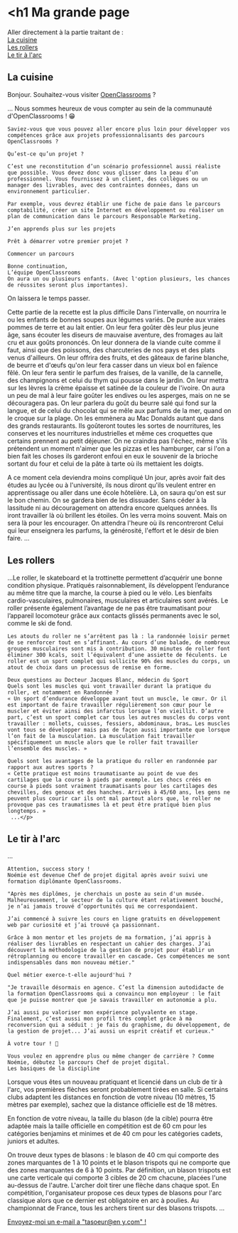 # <h1 Ma grande page</h1>

<p>
    Aller directement à la partie traitant de :<br />
    <a href="#cuisine">La cuisine</a><br />
    <a href="#rollers">Les rollers</a><br />
    <a href="#arc">Le tir à l'arc</a><br />
</p>
<h2 id="cuisine" title="cliquer ici pour aller directement dans la section cuisine">La cuisine</h2>
<p>Bonjour. Souhaitez-vous visiter <a href="https://openclassrooms.com" title="Vous ne le regretterez pas !" target="_blank">OpenClassrooms</a> ?</p>

<p>... Nous sommes heureux de vous compter au sein de la communauté d'OpenClassrooms ! 😁

    Saviez-vous que vous pouvez aller encore plus loin pour développer vos compétences grâce aux projets professionnalisants des parcours OpenClassrooms ?
    
    Qu’est-ce qu’un projet ?
    
    C’est une reconstitution d’un scénario professionnel aussi réaliste que possible. Vous devez donc vous glisser dans la peau d’un professionnel. Vous fournissez à un client, des collègues ou un manager des livrables, avec des contraintes données, dans un environnement particulier.
    
    Par exemple, vous devrez établir une fiche de paie dans le parcours comptabilité, créer un site Internet en développement ou réaliser un plan de communication dans le parcours Responsable Marketing.
    
    J’en apprends plus sur les projets
    
    Prêt à démarrer votre premier projet ?
    
    Commencer un parcours
    
    Bonne continuation,
    L’équipe OpenClassrooms 
    On aura un ou plusieurs enfants. (Avec l'option plusieurs, les chances de réussites seront plus importantes).
On laissera le temps passer.

Cette partie de la recette est la plus difficile
Dans l'intervalle, on nourrira le ou les enfants de bonnes soupes aux légumes variés.
De purée aux vraies pommes de terre et au lait entier.
On leur fera goûter dès leur plus jeune âge, sans écouter les diseurs de mauvaise aventure, des fromages au lait cru et aux goûts prononcés.
On leur donnera de la viande cuite comme il faut, ainsi que des poissons, des charcuteries de nos pays et des plats venus d'ailleurs.
On leur offrira des fruits, et des gâteaux de farine blanche, de beurre et d'œufs qu'on leur fera casser dans un vieux bol en faïence fêlé. 
On leur fera sentir le parfum des fraises, de la vanille, de la cannelle, des champignons et celui du thym qui pousse dans le jardin. 
On leur mettra sur les lèvres la crème épaisse et satinée de la couleur de l'ivoire. On aura un peu de mal à leur faire goûter les endives ou les asperges, mais on ne se découragera pas.
On leur parlera du goût du beurre salé qui fond sur la langue, et de celui du chocolat qui se mêle aux parfums de la mer, quand on le croque sur la plage.
On les emmènera au Mac Donalds autant que dans des grands restaurants. 
Ils goûteront toutes les sortes de nourritures, les conserves et les nourritures industrielles et même ces croquettes que certains prennent au petit déjeuner.
On ne craindra pas l'échec, même s'ils prétendent un moment n'aimer que les pizzas et les hamburger, car si l'on a bien fait les choses ils garderont enfoui en eux le souvenir de la brioche sortant du four et celui de la pâte à tarte où ils mettaient les doigts.

A ce moment cela deviendra moins compliqué
Un jour, après avoir fait des études au lycée ou à l'université, ils nous diront qu'ils veulent entrer en apprentissage ou aller dans une école hôtelière.
Là, on saura qu'on est sur le bon chemin.
On se gardera bien de les dissuader.
Sans céder à la lassitude ni au découragement on attendra encore quelques années.
Ils iront travailler là où brillent les étoiles.
On les verra moins souvent. Mais on sera là pour les encourager.
On attendra l'heure où ils rencontreront Celui qui leur enseignera les parfums, la générosité, l'effort et le désir de bien faire.
    ...</p>

<h2 id="rollers">Les rollers</h2>

<p>...Le roller, le skateboard et la trottinette permettent d’acquérir une bonne condition physique. Pratiqués raisonnablement, ils développent l’endurance au même titre que la marche, la course à pied ou le vélo. Les bienfaits cardio-vasculaires, pulmonaires, musculaires et articulaires sont avérés. Le roller présente également l’avantage de ne pas être traumatisant pour l’appareil locomoteur grâce aux contacts glissés permanents avec le sol, comme le ski de fond.

    Les atouts du roller ne s’arrêtent pas là : la randonnée loisir permet de se renforcer tout en s’affinant. Au cours d’une balade, de nombreux groupes musculaires sont mis à contribution. 30 minutes de roller font éliminer 300 kcals, soit l’équivalent d’une assiette de féculents. Le roller est un sport complet qui sollicite 90% des muscles du corps, un atout de choix dans un processus de remise en forme.
    
    Deux questions au Docteur Jacques Blanc, médecin du Sport
    Quels sont les muscles qui vont travailler durant la pratique du roller, et notamment en Randonnée ?
    « Un sport d’endurance développe avant tout un muscle, le cœur. Or il est important de faire travailler régulièrement son cœur pour le muscler et éviter ainsi des infarctus lorsque l’on vieillit. D’autre part, c’est un sport complet car tous les autres muscles du corps vont travailler : mollets, cuisses, fessiers, abdominaux, bras… Les muscles vont tous se développer mais pas de façon aussi importante que lorsque l’on fait de la musculation. La musculation fait travailler spécifiquement un muscle alors que le roller fait travailler l’ensemble des muscles. »
    
    Quels sont les avantages de la pratique du roller en randonnée par rapport aux autres sports ?
    « Cette pratique est moins traumatisante au point de vue des cartilages que la course à pieds par exemple. Les chocs créés en course à pieds sont vraiment traumatisants pour les cartilages des chevilles, des genoux et des hanches. Arrivés à 45/60 ans, les gens ne peuvent plus courir car ils ont mal partout alors que, le roller ne provoque pas ces traumatismes là et peut être pratiqué bien plus longtemps. »
     ...</p>

<h2 id="arc">Le tir à l'arc</h2>

<p>...  

    Attention, success story !
    Noémie est devenue Chef de projet digital après avoir suivi une formation diplômante OpenClassrooms.
    
    "Après mes diplômes, je cherchais un poste au sein d'un musée. Malheureusement, le secteur de la culture étant relativement bouché, je n’ai jamais trouvé d’opportunités qui me correspondaient.
    
    J’ai commencé à suivre les cours en ligne gratuits en développement web par curiosité et j’ai trouvé ça passionnant.
    
    Grâce à mon mentor et les projets de ma formation, j’ai appris à réaliser des livrables en respectant un cahier des charges. J’ai découvert la méthodologie de la gestion de projet pour établir un rétroplanning ou encore travailler en cascade. Ces compétences me sont indispensables dans mon nouveau métier."
    
    Quel métier exerce-t-elle aujourd'hui ?
    
    "Je travaille désormais en agence. C’est la dimension autodidacte de la formation OpenClassrooms qui a convaincu mon employeur : le fait que je puisse montrer que je savais travailler en autonomie a plu.
    
    J’ai aussi pu valoriser mon expérience polyvalente en stage. Finalement, c’est aussi mon profil très complet grâce à ma reconversion qui a séduit : je fais du graphisme, du développement, de la gestion de projet... J’ai aussi un esprit créatif et curieux."
    
    À votre tour ! 🙌
    
    Vous voulez en apprendre plus ou même changer de carrière ? Comme Noémie, débutez le parcours Chef de projet digital.
    Les basiques de la discipline
Lorsque vous êtes un nouveau pratiquant et licencié dans un club de tir à l'arc, vos premières flèches seront probablement tirées en salle. Si certains clubs adaptent les distances en fonction de votre niveau (10 mètres, 15 mètres par exemple), sachez que la distance officielle est de 18 mètres. 

En fonction de votre niveau, la taille du blason (de la cible) pourra être adaptée mais la taille officielle en compétition est de 60 cm pour les catégories benjamins et minimes et de 40 cm pour les catégories cadets, juniors et adultes. 

On trouve deux types de blasons : le blason de 40 cm qui comporte des zones marquantes de 1 à 10 points et le blason trispots qui ne comporte que des zones marquantes de 6 à 10 points. Par définition, un blason trispots est une carte verticale qui comporte 3 cibles de 20 cm chacune, placées l'une au-dessus de l'autre. L'archer doit tirer une flèche dans chaque spot. En compétition, l'organisateur propose ces deux types de blasons pour l'arc classique alors que ce dernier est obligatoire en arc à poulies. Au championnat de France, tous les archers tirent sur des blasons trispots. ...</p>

<p><a href="mailto:tasoeur@en y.com">Envoyez-moi un e-mail a "tasoeur@en y.com" !</a></p>
